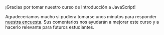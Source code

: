 ¡Gracias por tomar nuestro curso de Introducción a JavaScript!

Agradeceríamos mucho si pudiera tomarse unos minutos para responder [nuestra encuesta](https://surveys.jetbrains.com/s3/course-feedback-introduction-to-javascript). Sus comentarios nos ayudarán a mejorar este curso y a hacerlo relevante para futuros estudiantes.